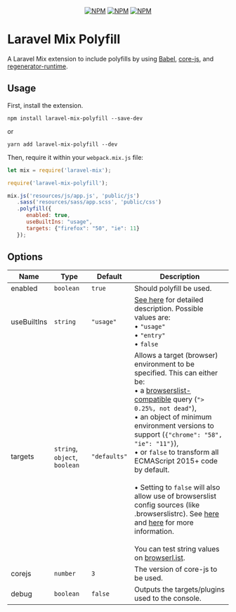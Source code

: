<p align="center">
<a href="https://www.npmjs.com/package/laravel-mix-polyfill"><img src="https://img.shields.io/npm/v/laravel-mix-polyfill.svg" alt="NPM"></a>
<a href="https://npmcharts.com/compare/laravel-mix-polyfill?minimal=true"><img src="https://img.shields.io/npm/dt/laravel-mix-polyfill.svg" alt="NPM"></a>
<a href="https://www.npmjs.com/package/laravel-mix-polyfill"><img src="https://img.shields.io/npm/l/laravel-mix-polyfill.svg" alt="NPM"></a>
</p>

# Laravel Mix Polyfill

A Laravel Mix extension to include polyfills by using [Babel](https://babeljs.io/), [core-js](https://github.com/zloirock/core-js), and [regenerator-runtime](https://github.com/facebook/regenerator/tree/master/packages/regenerator-runtime).

## Usage

First, install the extension.

```
npm install laravel-mix-polyfill --save-dev
```

or

```
yarn add laravel-mix-polyfill --dev
```

Then, require it within your `webpack.mix.js` file:

```js
let mix = require('laravel-mix');

require('laravel-mix-polyfill');

mix.js('resources/js/app.js', 'public/js')
   .sass('resources/sass/app.scss', 'public/css')
   .polyfill({
      enabled: true,
      useBuiltIns: "usage",
      targets: {"firefox": "50", "ie": 11}
   });
```

## Options

| Name        | Type                          | Default      | Description   |
| ----------- | ----------------------------- | ------------ | ------------- |
| enabled     | `boolean`                     | `true`       | Should polyfill be used. |
| useBuiltIns | `string`                      | `"usage"`    | [See here](https://babeljs.io/docs/en/babel-preset-env#usebuiltins) for detailed description. Possible values are: <br> &bull; `"usage"` <br> &bull; `"entry"` <br> &bull; `false`  |
| targets     | `string`, `object`, `boolean` | `"defaults"` | Allows a target (browser) environment to be specified. This can either be: <br> &bull; a [browserslist-compatible](https://github.com/ai/browserslist) query (`"> 0.25%, not dead"`), <br> &bull; an object of minimum environment versions to support (`{"chrome": "58", "ie": "11"}`),<br> &bull; or `false` to transform all ECMAScript 2015+ code by default. <br><br> &bull; Setting to `false` will also allow use of browserslist config sources (like .browserslistrc). See [here](https://babeljs.io/docs/en/babel-preset-env#browserslist-integration) and [here](https://github.com/browserslist/browserslist#queries) for more information. <br><br> You can test string values on [browserl.ist](https://browserl.ist/). |
| corejs      | `number`                      | `3`          | The version of core-js to be used. |
| debug       | `boolean`                     | `false`      | Outputs the targets/plugins used to the console. |